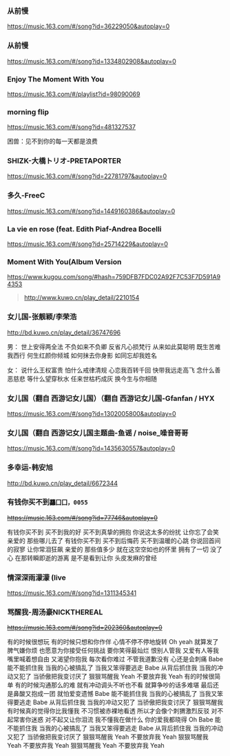### 从前慢
https://music.163.com/#/song?id=36229050&autoplay=0

### 从前慢
https://music.163.com/#/song?id=1334802908&autoplay=0

### Enjoy The Moment With You
https://music.163.com/#/playlist?id=98090069
### morning flip
https://music.163.com/#/song?id=481327537

困兽：见不到你的每一天都是浪费

### SHIZK-大橋トリオ-PRETAPORTER
https://music.163.com/#/song?id=22781797&autoplay=0

### 多久-FreeC
https://music.163.com/#/song?id=1449160386&autoplay=0

### La vie en rose (feat. Edith Piaf-Andrea Bocelli
https://music.163.com/#/song?id=25714229&autoplay=0

### Moment With You(Album Version
https://www.kugou.com/song/#hash=759DFB7FDC02A92F7C53F7D591A94353
>http://www.kuwo.cn/play_detail/2210154

### 女儿国-张靓颖/李荣浩
http://bd.kuwo.cn/play_detail/36747696

男：
世上安得两全法
不负如来不负卿
反省凡心损梵行
从来如此莫聪明
既生苦难我西行
何生红颜你倾城
如何抹去你身影
如同忘却我姓名

女：
说什么王权富贵
怕什么戒律清规
心恋我百转千回
快带我远走高飞
念什么善恶慈悲
等什么望穿秋水
任来世枯朽成灰
换今生与你相随

### 女儿国（翻自 西游记女儿国）（翻自 西游记女儿国-Gfanfan / HYX
https://music.163.com/#/song?id=1302005800&autoplay=0

### 女儿国（翻自 西游记女儿国主题曲-鱼谣 / noise_噪音哥哥
https://music.163.com/#/song?id=1435630557&autoplay=0

### 多幸运-韩安旭
http://bd.kuwo.cn/play_detail/6672344

### 有钱你买不到`龘囗囗，0055`
~~https://music.163.com/#/song?id=77746&autoplay=0~~

有钱你买不到
买不到我的好
买不到真挚的拥抱
你说这太多的纷扰
让你忘了会笑
亲爱的 那些哪儿去了
有钱你买不到
买不到后悔药
买不到温暖的心跳
你说回首间的寂寥
让你常泪狂飙
亲爱的 那些值多少
就在这空空如也的怀里
拥有了一切 没了心
在那转瞬即逝的游离
是不是看到让你
头皮发麻的曾经

### 情深深雨濛濛 (live
https://music.163.com/#/song?id=1311345341

### 骂醒我-周汤豪NICKTHEREAL
~~https://music.163.com/#/song?id=202360&autoplay=0~~

有的时候很想玩
有的时候只想和你作伴
心情不停不停地旋转 Oh yeah
就算发了脾气嫌你烦
也愿意为你接受任何挑战
要你笑得最灿烂
恨别人管我 又爱有人等我
嘴里喊着想自由 又渴望你抱我
每次看你难过 不管我道歉没有
心还是会刺痛
Babe 能不能抓住我
当我的心被搞乱了
当我又笨得要逃走
Babe 从背后抓住我
当我的冲动又犯了
当骄傲把我变讨厌了
狠狠骂醒我 Yeah
不要放弃我 Yeah
有的时候很简单
有的时候沟通那么的难
就有冲动调头不听也不看
就算争吵的话多难堪
最后还是鼻酸又抱成一团
就怕爱变遗憾
Babe 能不能抓住我
当我的心被搞乱了
当我又笨得要逃走
Babe 从背后抓住我
当我的冲动又犯了
当骄傲把我变讨厌了
狠狠骂醒我
有时候真的觉得你比我懂我
不习惯被赤裸地看透
所以才会像个刺猬激烈反驳
对不起常害你迷惑
对不起又让你泪流
我不懂我在做什么
你的爱我都晓得
Oh Babe 能不能抓住我
当我的心被搞乱了
当我又笨得要逃走
Babe 从背后抓住我
当我的冲动又犯了
当骄傲把我变讨厌了
狠狠骂醒我 Yeah
不要放弃我 Yeah
狠狠骂醒我 Yeah
不要放弃我 Yeah
狠狠骂醒我 Yeah
不要放弃我 Yeah

